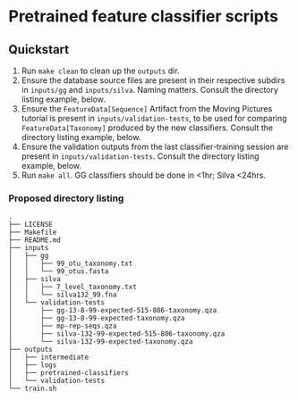 # Pretrained feature classifier scripts

## Quickstart

1. Run `make clean` to clean up the `outputs` dir.
2. Ensure the database source files are present in their respective subdirs
   in `inputs/gg` and `inputs/silva`. Naming matters. Consult the directory
   listing example, below.
3. Ensure the `FeatureData[Sequence]` Artifact from the Moving Pictures
   tutorial is present in `inputs/validation-tests`, to be used for comparing
   `FeatureData[Taxonomy]` produced by the new classifiers. Consult the
   directory listing example, below.
4. Ensure the validation outputs from the last classifier-training session are
   present in `inputs/validation-tests`. Consult the directory listing example,
   below.
5. Run `make all`. GG classifiers should be done in <1hr; Silva <24hrs.

### Proposed directory listing

```
.
├── LICENSE
├── Makefile
├── README.md
├── inputs
│   ├── gg
│   │   ├── 99_otu_taxonomy.txt
│   │   └── 99_otus.fasta
│   ├── silva
│   │   ├── 7_level_taxonomy.txt
│   │   └── silva132_99.fna
│   └── validation-tests
│       ├── gg-13-8-99-expected-515-806-taxonomy.qza
│       ├── gg-13-8-99-expected-taxonomy.qza
│       ├── mp-rep-seqs.qza
│       ├── silva-132-99-expected-515-806-taxonomy.qza
│       └── silva-132-99-expected-taxonomy.qza
├── outputs
│   ├── intermediate
│   ├── logs
│   ├── pretrained-classifiers
│   └── validation-tests
└── train.sh
```
